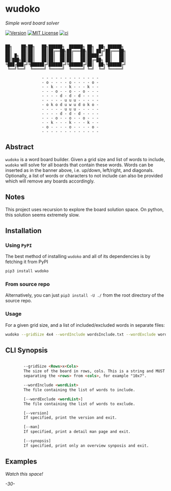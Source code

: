 # wudoko 

_Simple word board solver_

[![Version](https://img.shields.io/docker/v/rudolphpienaar/wudoko?sort=semver)](https://hub.docker.com/r/rudolphpienaar/wudoko)
[![MIT License](https://img.shields.io/github/license/rudolphpienaar/wudoko)](https://github.com/FNNDSC/runj/blob/main/LICENSE)
[![ci](https://github.com/FNNDSC/runj/actions/workflows/ci.yml/badge.svg)](https://github.com/FNNDSC/runj/actions/workflows/ci.yml)

```

██╗    ██╗██╗   ██╗██████╗  ██████╗ ██╗  ██╗ ██████╗
██║    ██║██║   ██║██╔══██╗██╔═══██╗██║ ██╔╝██╔═══██╗
██║ █╗ ██║██║   ██║██║  ██║██║   ██║█████╔╝ ██║   ██║
██║███╗██║██║   ██║██║  ██║██║   ██║██╔═██╗ ██║   ██║
╚███╔███╔╝╚██████╔╝██████╔╝╚██████╔╝██║  ██╗╚██████╔╝
 ╚══╝╚══╝  ╚═════╝ ╚═════╝  ╚═════╝ ╚═╝  ╚═╝ ╚═════╝

                - - - - - - - - - - - - -
                - o - - - - o - - - - o -
                - - k - - - k - - - k - -
                - - - o - - o - - o - - -
                - - - - d - d - d - - - -
                - - - - - u u u - - - - -
                - o k o d u w u d o k o -
                - - - - - u u u - - - - -
                - - - - d - d - d - - - -
                - - - o - - o - - o - - -
                - - k - - - k - - - k - -
                - o - - - - o - - - - o -
                - - - - - - - - - - - - -

```

## Abstract

`wudoko` is a word board builder. Given a grid size and list of words to include, `wudoko` will solve for all boards that contain these words. Words can be inserted as in the banner above, i.e. up/down, left/right, and diagonals. Optionally, a list of words or characters to not include can also be provided which will remove any boards accordingly. 

## Notes

This project uses recursion to explore the board solution space. On python, this solution seems extremely slow.

## Installation

### Using ``PyPI``

The best method of installing `wudoko` and all of its dependencies is by fetching it from PyPI

```bash
pip3 install wudoko 
```

### From source repo

Alternatively, you can just `pip3 install -U ./` from the root directory of the source repo.

### Usage 

For a given grid size, and a list of included/excluded words in separate files:

```bash
wudoko --gridSize 4x4 --wordInclude wordsInclude.txt --wordExclude wordsExclude.txt
```

## CLI Synopsis

```html

        --gridSize <Rows>x<Cols>
        The size of the board in rows, cols. This is a string and MUST have an 'x'
        separating the <rows> from <cols>, for example "10x7".

        --wordInclude <wordList>
        The file containing the list of words to include.

        [--wordExclude <wordList>]
        The file containing the list of words to exclude.

        [--version]
        If specified, print the version and exit.

        [--man]
        If specified, print a detail man page and exit.

        [--synopsis]
        If specified, print only an overview synposis and exit.

```

## Examples

_Watch this space!_

_-30-_
